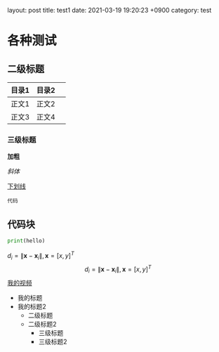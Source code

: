 layout: post
title: test1
date: 2021-03-19 19:20:23 +0900
category: test

# 各种测试

## 二级标题

| 目录1 | 目录2 |      |
| ----- | ----- | ---- |
| 正文1 | 正文2 |      |
| 正文3 | 正文4 |      |

### 三级标题

**加粗**

*斜体*

<u>下划线</u>

`代码`

## 代码块

```python
print(hello)
```

$d_{i}=\left\|\mathbf{x}-\mathbf{x}_{i}\right\|, \mathbf{x}=[x, y]^{T}$
$$
d_{i}=\left\|\mathbf{x}-\mathbf{x}_{i}\right\|, \mathbf{x}=[x, y]^{T}
$$
[我的视频](https://www.bilibili.com/video/BV1k64y1D7eY)

* 我的标题
* 我的标题2
  * 二级标题
  * 二级标题2
    * 三级标题
    * 三级标题2